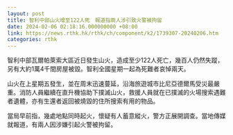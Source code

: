 ```yaml
---
layout: post
title: 智利中部山火增至122人死　報道指兩人涉引致火警被拘留
date: 2024-02-06 02:18:16.000000000 +08:00
link: https://news.rthk.hk/rthk/ch/component/k2/1739307-20240206.htm
categories: rthk
---
```


智利中部瓦爾帕萊索大區近日發生山火，造成至少122人死亡，幾百人仍然失蹤，另有大約1萬4千間房屋被毀。智利全國星期一起為死難者哀悼兩天。

山火在上星期五發生，並在周末迅速蔓延，沿海旅遊城市比尼亞德爾馬受災最嚴重。消防人員繼續在直升機協助下撲滅山火，救援人員就在已撲滅的火場搜索遇難者遺體，亦有生還者返回被燒毀的住所搜索有用的物品。

當局早前指，幾處地點同時起火，懷疑有人蓄意縱火，警方正展開調查。當地傳媒就報道，有兩人因涉嫌引起火警被拘留。
